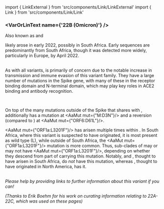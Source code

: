 import { LinkExternal } from 'src/components/Link/LinkExternal'
import { Link } from 'src/components/Link/Link'




<MdxContent filepath="clusters/VoCHeader.md" />

### <VarOrLinText name={'22B (Omicron)'} />
Also known as <VarOrLin name="22B (Omicron)" invert={true}/> and <Who name="Omicron" />

<MdxContent filepath="clusters/OmicronHeader.md" />

<VarOrLin name="22B (Omicron)"/> likely arose in early 2022, possibly in South Africa. Early sequences are predominantly from South Africa, though it was detected more widely, particularly in Europe, by April 2022.
<br/><br/>

As with all <Who name="Omicron" /> variants, <VarOrLin name="22B (Omicron)" prefix=""/> is primarily of concern due to the notable increase in transmission and immune evasion of this variant family. They have a large number of mutations in the Spike gene, with many of these in the receptor binding domain and N-terminal domain, which may play key roles in ACE2 binding and antibody recognition.
<br/>

<MdxContent filepath="clusters/22A22B_Spike.md" />
<br/>

On top of the many mutations outside of the Spike that <VarOrLin name="22B (Omicron)" prefix=""/> shares with <VarOrLin name="21L (Omicron)" prefix=""/>, <VarOrLin name="22B (Omicron)" prefix=""/> additionally has a mutation at <AaMut mut={"M:D3N"}/> and a reversion (compared to <VarOrLin name="21L (Omicron)" prefix=""/>) at <AaMut mut={"ORF6:D61L"}/>.

<AaMut mut={"ORF1a:L3201F"}/> has arisen multiple times within <VarOrLin name="21L (Omicron)" prefix=""/>. In South Africa, where this variant is suspected to have originated, it is most present as wild type (L), while outside of South Africa, the <AaMut mut={"ORF1a:L3201F"}/> mutation is more common. Thus, sub-clades of <VarOrLin name="21L (Omicron)" prefix=""/> may or may not have <AaMut mut={"ORF1a:L3201F"}/>, depending on whether they descend from part of <VarOrLin name="21L (Omicron)" prefix=""/> carrying this mutation. Notably, <VarOrLin name="22A (Omicron)" prefix=""/> and <VarOrLin name="22B (Omicron)" prefix=""/>, thought to have arisen in South Africa, do <i>not</i> have this mutation, whereas <VarOrLin name="22C (Omicron)" prefix=""/>, thought to have originated in North America, has it.
<br/><br/>

_Please help by providing links to further information about this variant if you can!_

_(Thanks to Erik Boehm for his work on curating information relating to 22A-22C, which was used on these pages)_
